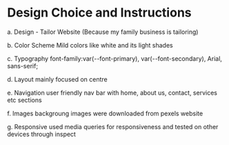 # Design Choice and Instructions 

a. Design - Tailor Website 
  (Because my family business is tailoring)

b. Color Scheme 
   Mild colors like white and its light shades
   
c. Typography
   font-family:var(--font-primary), var(--font-secondary), Arial, sans-serif; 

d. Layout 
   mainly focused on centre

e. Navigation
   user friendly nav bar with home, about us, contact, services etc sections

f. Images 
  backgroung images were downloaded from pexels website

g. Responsive 
   used media queries for responsiveness and tested on other devices through inspect


   
